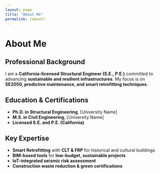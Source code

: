 ```yaml
---
layout: page
title: "About Me"
permalink: /about/
---
```


# **About Me**

## **Professional Background**
I am a **California-licensed Structural Engineer (S.E., P.E.)** committed to advancing **sustainable and resilient infrastructures**. My focus is on **SE2050, predictive maintenance, and smart retrofitting techniques.**

## **Education & Certifications**
- **Ph.D. in Structural Engineering**, [University Name]
- **M.S. in Civil Engineering**, [University Name]
- **Licensed S.E. and P.E. (California)**

## **Key Expertise**
- **Smart Retrofitting** with **CLT & FRP** for historical and cultural buildings
- **BIM-based tools** for **low-budget, sustainable projects**
- **IoT-integrated seismic risk assessment**
- **Construction waste reduction & green certifications**
